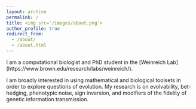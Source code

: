 ```yaml
---
layout: archive
permalink: /
title: <img src='/images/about.png'>
author_profile: true
redirect_from: 
  - /about/
  - /about.html
---
```

<head>
<!-- Global site tag (gtag.js) - Google Analytics -->
<script async src="https://www.googletagmanager.com/gtag/js?id=UA-174576010-1"></script>
<script>
  window.dataLayer = window.dataLayer || [];
  function gtag(){dataLayer.push(arguments);}
  gtag('js', new Date());

  gtag('config', 'UA-174576010-1');
</script>
</head>
I am a computational biologist and PhD student in the [Weinreich Lab](https://www.brown.edu/research/labs/weinreich/). 

I am broadly interested in using mathematical and biological toolsets in order to explore questions of evolution. My research is on evolvability, bet-hedging, phenotypic noise, sign inversion, and modifiers of the fidelity of genetic information transmission.

